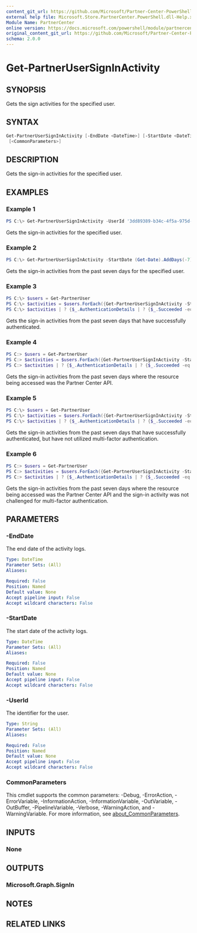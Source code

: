 ```yaml
---
content_git_url: https://github.com/Microsoft/Partner-Center-PowerShell/blob/master/docs/help/Get-PartnerUserSignInActivity.md
external help file: Microsoft.Store.PartnerCenter.PowerShell.dll-Help.xml
Module Name: PartnerCenter
online version: https://docs.microsoft.com/powershell/module/partnercenter/Get-PartnerUserSignInActivity
original_content_git_url: https://github.com/Microsoft/Partner-Center-PowerShell/blob/master/docs/help/Get-PartnerUserSignInActivity.md
schema: 2.0.0
---
```


# Get-PartnerUserSignInActivity

## SYNOPSIS
Gets the sign activities for the specified user.

## SYNTAX

```powershell
Get-PartnerUserSignInActivity [-EndDate <DateTime>] [-StartDate <DateTime>] [-UserId <String>]
 [<CommonParameters>]
```

## DESCRIPTION
Gets the sign-in activities for the specified user.

## EXAMPLES

### Example 1
```powershell
PS C:\> Get-PartnerUserSignInActivity -UserId '3dd89389-b34c-4f5a-975d-516df5694d7e'
```

Gets the sign-in activities for the specified user.

### Example 2
```powershell
PS C:\> Get-PartnerUserSignInActivity -StartDate (Get-Date).AddDays(-7) -UserId '3dd89389-b34c-4f5a-975d-516df5694d7e'
```

Gets the sign-in activities from the past seven days for the specified user.

### Example 3
```powershell
PS C:\> $users = Get-PartnerUser
PS C:\> $activities = $users.ForEach({Get-PartnerUserSignInActivity -StartDate (Get-Date).AddDays(-7) -UserId $_.Id})
PS C:\> $activities | ? {$_.AuthenticationDetails | ? {$_.Succeeded -eq $true}}
```

Gets the sign-in activities from the past seven days that have successfully authenticated.

### Example 4
```powershell
PS C:> $users = Get-PartnerUser
PS C:> $activities = $users.ForEach({Get-PartnerUserSignInActivity -StartDate (Get-Date).AddDays(-7) -UserId $_.Id})
PS C:> $activities | ? {$_.AuthenticationDetails | ? {$_.Succeeded -eq $true}} | ? {$_.ResourceId -eq 'fa3d9a0c-3fb0-42cc-9193-47c7ecd2edbd'}
```

Gets the sign-in activities from the past seven days where the resource being accessed was the Partner Center API.

### Example 5
```powershell
PS C:\> $users = Get-PartnerUser
PS C:\> $activities = $users.ForEach({Get-PartnerUserSignInActivity -StartDate (Get-Date).AddDays(-7) -UserId $_.Id})
PS C:\> $activities | ? {$_.AuthenticationDetails | ? {$_.Succeeded -eq $true}} | ? {$_.MfaDetail -eq $null}
```

Gets the sign-in activities from the past seven days that have successfully authenticated, but have not utilized multi-factor authentication.

### Example 6
```powershell
PS C:> $users = Get-PartnerUser
PS C:> $activities = $users.ForEach({Get-PartnerUserSignInActivity -StartDate (Get-Date).AddDays(-7) -UserId $_.Id})
PS C:> $activities | ? {$_.AuthenticationDetails | ? {$_.Succeeded -eq $true}} | ? {$_.MfaDetail -eq $null} | ? {$_.ResourceId -eq 'fa3d9a0c-3fb0-42cc-9193-47c7ecd2edbd'}
```

Gets the sign-in activities from the past seven days where the resource being accessed was the Partner Center API and the sign-in activity was not challenged for multi-factor authentication.

## PARAMETERS

### -EndDate
The end date of the activity logs.

```yaml
Type: DateTime
Parameter Sets: (All)
Aliases:

Required: False
Position: Named
Default value: None
Accept pipeline input: False
Accept wildcard characters: False
```

### -StartDate
The start date of the activity logs.

```yaml
Type: DateTime
Parameter Sets: (All)
Aliases:

Required: False
Position: Named
Default value: None
Accept pipeline input: False
Accept wildcard characters: False
```

### -UserId
The identifier for the user.

```yaml
Type: String
Parameter Sets: (All)
Aliases:

Required: False
Position: Named
Default value: None
Accept pipeline input: False
Accept wildcard characters: False
```

### CommonParameters
This cmdlet supports the common parameters: -Debug, -ErrorAction, -ErrorVariable, -InformationAction, -InformationVariable, -OutVariable, -OutBuffer, -PipelineVariable, -Verbose, -WarningAction, and -WarningVariable. For more information, see [about_CommonParameters](http://go.microsoft.com/fwlink/?LinkID=113216).

## INPUTS

### None

## OUTPUTS

### Microsoft.Graph.SignIn

## NOTES

## RELATED LINKS
